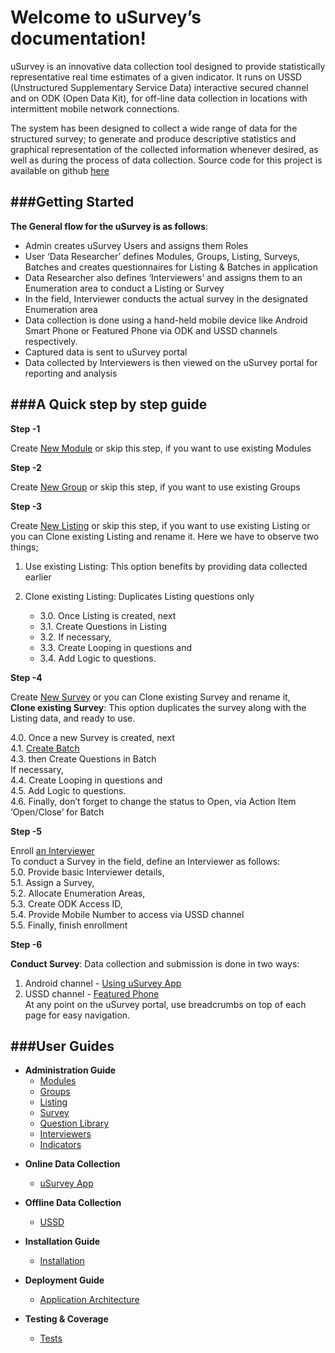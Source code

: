 Welcome to uSurvey’s documentation!
========
uSurvey is an innovative data collection tool designed to provide statistically representative real time estimates of a given indicator. It runs on USSD (Unstructured Supplementary Service Data) interactive secured channel and on ODK (Open Data Kit), for off-line data collection in locations with intermittent mobile network connections.

The system has been designed to collect a wide range of data for the structured survey; to generate and produce descriptive statistics and graphical representation of the collected information whenever desired, as well as during the process of data collection.
Source code for this project is available on github [here]()
    
###Getting Started
------
**The General flow for the uSurvey is as follows**:

* Admin creates uSurvey Users and assigns them Roles
* User ‘Data Researcher’ defines Modules, Groups, Listing, Surveys, Batches and creates questionnaires for Listing & Batches in application
* Data Researcher also defines ‘Interviewers’ and assigns them to an Enumeration area to conduct a Listing or Survey
* In the field, Interviewer conducts the actual survey in the designated Enumeration area
* Data collection is done using a hand-held mobile device like Android Smart Phone or Featured Phone via ODK and USSD channels respectively.
* Captured data is sent to uSurvey portal
* Data collected by Interviewers is then viewed on the uSurvey portal for reporting and analysis

###A Quick step by step guide
------
**Step -1**

Create [New Module](./User_Guides.md#modules) or skip this step, if you want to use existing Modules

**Step -2**

Create [New Group](./User_Guides.md#groups) or skip this step, if you want to use existing Groups

**Step -3**

Create [New Listing](./User_Guides.md#listing) or skip this step, if you want to use existing Listing or you can Clone existing Listing and rename it. Here we have to observe two things;

1. Use existing Listing: This option benefits by providing data collected earlier <br>
2. Clone existing Listing: Duplicates Listing questions only <br>

   - 3.0. Once Listing is created, next <br> 
   - 3.1. Create Questions in Listing <br>
   - 3.2. If necessary, <br>
   - 3.3. Create Looping in questions and <br>
   - 3.4. Add Logic to questions. <br>

**Step -4**

Create [New Survey](./User_Guides.md#create-survey) or you can Clone existing Survey and rename it,<br>
**Clone existing Survey**: This option duplicates the survey along with the Listing data, and ready to use.

4.0. Once a new Survey is created, next <br>
4.1. [Create Batch](./User_Guides.md#batches) <br>
4.3. then Create Questions in Batch <br>
     If necessary, <br>
4.4. Create Looping in questions and <br> 
4.5. Add Logic to questions. <br>
4.6. Finally, don’t forget to change the status to Open, via Action Item ‘Open/Close’ for Batch

**Step -5**

Enroll [an Interviewer](./User_Guides.md#interviewer) <br>
To conduct a Survey in the field, define an Interviewer as follows: <br>
5.0. Provide basic Interviewer details, <br>
5.1. Assign a Survey, <br>
5.2. Allocate Enumeration Areas, <br>
5.3. Create ODK Access ID, <br>
5.4. Provide Mobile Number to access via USSD channel <br>
5.5. Finally, finish enrollment <br>

**Step -6**

**Conduct Survey**: 
Data collection and submission is done in two ways:

1. Android channel - [Using uSurvey App](./ODK_App.md)
2. USSD channel - [Featured Phone](./ussd-integration.md) <br>
At any point on the uSurvey portal, use breadcrumbs on top of each page for easy navigation.

###User Guides
------
+ **Administration Guide**
    - [Modules](./User_Guides.md#modules)
    - [Groups](./User_Guides.md#groups)
    - [Listing](./User_Guides.md#listing)
    - [Survey](./User_Guides.md#create-survey)
    - [Question Library](./User_Guides.md#library-questions)
    - [Interviewers](./User_Guides.md#interviewer)
    - [Indicators](./User_Guides.md#indicators)


* **Online Data Collection**
    - [uSurvey App](./ODK_App.md)


* **Offline Data Collection**
    - [USSD](ussd-integration.md)


* **Installation Guide**
    - [Installation](installation.md)


* **Deployment Guide**
    - [Application Architecture](deployment_guide.md)


* **Testing & Coverage**
    - [Tests](tests.md)
